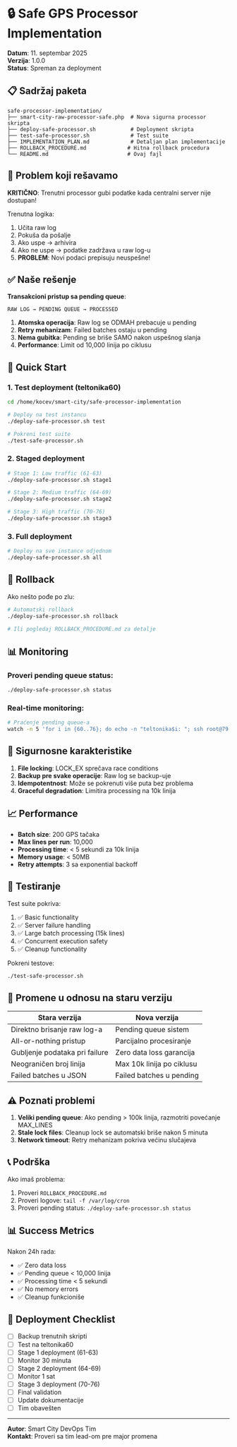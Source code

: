 # 🔒 Safe GPS Processor Implementation

**Datum**: 11. septembar 2025  
**Verzija**: 1.0.0  
**Status**: Spreman za deployment  

## 📋 Sadržaj paketa

```
safe-processor-implementation/
├── smart-city-raw-processor-safe.php  # Nova sigurna processor skripta
├── deploy-safe-processor.sh           # Deployment skripta
├── test-safe-processor.sh             # Test suite
├── IMPLEMENTATION_PLAN.md             # Detaljan plan implementacije
├── ROLLBACK_PROCEDURE.md             # Hitna rollback procedura
└── README.md                         # Ovaj fajl
```

## 🎯 Problem koji rešavamo

**KRITIČNO**: Trenutni processor gubi podatke kada centralni server nije dostupan!

Trenutna logika:
1. Učita raw log
2. Pokuša da pošalje
3. Ako uspe → arhivira
4. Ako ne uspe → podatke zadržava u raw log-u
5. **PROBLEM**: Novi podaci prepisuju neuspešne!

## ✅ Naše rešenje

**Transakcioni pristup sa pending queue**:

```
RAW LOG → PENDING QUEUE → PROCESSED
```

1. **Atomska operacija**: Raw log se ODMAH prebacuje u pending
2. **Retry mehanizam**: Failed batches ostaju u pending
3. **Nema gubitka**: Pending se briše SAMO nakon uspešnog slanja
4. **Performance**: Limit od 10,000 linija po ciklusu

## 🚀 Quick Start

### 1. Test deployment (teltonika60)
```bash
cd /home/kocev/smart-city/safe-processor-implementation

# Deploy na test instancu
./deploy-safe-processor.sh test

# Pokreni test suite
./test-safe-processor.sh
```

### 2. Staged deployment
```bash
# Stage 1: Low traffic (61-63)
./deploy-safe-processor.sh stage1

# Stage 2: Medium traffic (64-69)
./deploy-safe-processor.sh stage2

# Stage 3: High traffic (70-76)
./deploy-safe-processor.sh stage3
```

### 3. Full deployment
```bash
# Deploy na sve instance odjednom
./deploy-safe-processor.sh all
```

## 🔄 Rollback

Ako nešto pođe po zlu:
```bash
# Automatski rollback
./deploy-safe-processor.sh rollback

# Ili pogledaj ROLLBACK_PROCEDURE.md za detalje
```

## 📊 Monitoring

### Proveri pending queue status:
```bash
./deploy-safe-processor.sh status
```

### Real-time monitoring:
```bash
# Praćenje pending queue-a
watch -n 5 'for i in {60..76}; do echo -n "teltonika$i: "; ssh root@79.101.48.11 "wc -l /var/www/teltonika$i/smart-city-gps-pending.txt 2>/dev/null || echo 0"; done'
```

## 🔐 Sigurnosne karakteristike

1. **File locking**: LOCK_EX sprečava race conditions
2. **Backup pre svake operacije**: Raw log se backup-uje
3. **Idempotentnost**: Može se pokrenuti više puta bez problema
4. **Graceful degradation**: Limitira processing na 10k linija

## 📈 Performance

- **Batch size**: 200 GPS tačaka
- **Max lines per run**: 10,000
- **Processing time**: < 5 sekundi za 10k linija
- **Memory usage**: < 50MB
- **Retry attempts**: 3 sa exponential backoff

## 🧪 Testiranje

Test suite pokriva:
1. ✅ Basic functionality
2. ✅ Server failure handling
3. ✅ Large batch processing (15k lines)
4. ✅ Concurrent execution safety
5. ✅ Cleanup functionality

Pokreni testove:
```bash
./test-safe-processor.sh
```

## 📝 Promene u odnosu na staru verziju

| Stara verzija | Nova verzija |
|--------------|--------------|
| Direktno brisanje raw log-a | Pending queue sistem |
| All-or-nothing pristup | Parcijalno procesiranje |
| Gubljenje podataka pri failure | Zero data loss garancija |
| Neograničen broj linija | Max 10k linija po ciklusu |
| Failed batches u JSON | Failed batches u pending |

## ⚠️ Poznati problemi

1. **Veliki pending queue**: Ako pending > 100k linija, razmotriti povećanje MAX_LINES
2. **Stale lock files**: Cleanup lock se automatski briše nakon 5 minuta
3. **Network timeout**: Retry mehanizam pokriva većinu slučajeva

## 📞 Podrška

Ako imaš problema:
1. Proveri `ROLLBACK_PROCEDURE.md`
2. Proveri logove: `tail -f /var/log/cron`
3. Proveri pending status: `./deploy-safe-processor.sh status`

## 📊 Success Metrics

Nakon 24h rada:
- ✅ Zero data loss
- ✅ Pending queue < 10,000 linija
- ✅ Processing time < 5 sekundi
- ✅ No memory errors
- ✅ Cleanup funkcioniše

## 🏁 Deployment Checklist

- [ ] Backup trenutnih skripti
- [ ] Test na teltonika60
- [ ] Stage 1 deployment (61-63)
- [ ] Monitor 30 minuta
- [ ] Stage 2 deployment (64-69)
- [ ] Monitor 1 sat
- [ ] Stage 3 deployment (70-76)
- [ ] Final validation
- [ ] Update dokumentacije
- [ ] Tim obavešten

---
**Autor**: Smart City DevOps Tim  
**Kontakt**: Proveri sa tim lead-om pre major promena